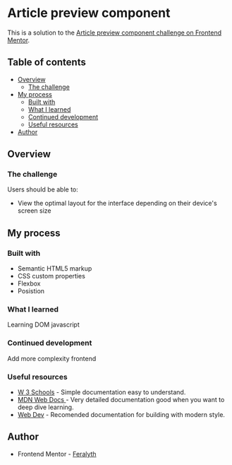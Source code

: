 # Article preview component 

This is a solution to the [Article preview component challenge on Frontend Mentor](https://www.frontendmentor.io/challenges/article-preview-component-dYBN_pYFT).

## Table of contents

- [Overview](#overview)
  - [The challenge](#the-challenge)
- [My process](#my-process)
  - [Built with](#built-with)
  - [What I learned](#what-i-learned)
  - [Continued development](#continued-development)
  - [Useful resources](#useful-resources)
- [Author](#author)

## Overview

### The challenge

Users should be able to:

- View the optimal layout for the interface depending on their device's screen size

## My process

### Built with

- Semantic HTML5 markup
- CSS custom properties
- Flexbox
- Posistion

### What I learned

Learning DOM javascript

### Continued development

Add more complexity frontend

### Useful resources

- [W 3 Schools](https://www.w3schools.com/css/default.asp) - Simple documentation easy to understand.
- [MDN Web Docs ](https://developer.mozilla.org/en-US/docs/Web/API) - Very detailed documentation good when you want to deep dive learning.
- [Web Dev](https://web.dev/) - Recomended documentation for building with modern style.

## Author

- Frontend Mentor - [Feralyth](https://www.frontendmentor.io/profile/Feralyth)